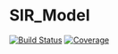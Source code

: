 # SIR_Model

[![Build Status](https://github.com/ProccyBoi/SIR_Model.jl/actions/workflows/CI.yml/badge.svg?branch=main)](https://github.com/ProccyBoi/SIR_Model.jl/actions/workflows/CI.yml?query=branch%3Amain)
[![Coverage](https://codecov.io/gh/ProccyBoi/SIR_Model.jl/branch/main/graph/badge.svg)](https://codecov.io/gh/ProccyBoi/SIR_Model.jl)
